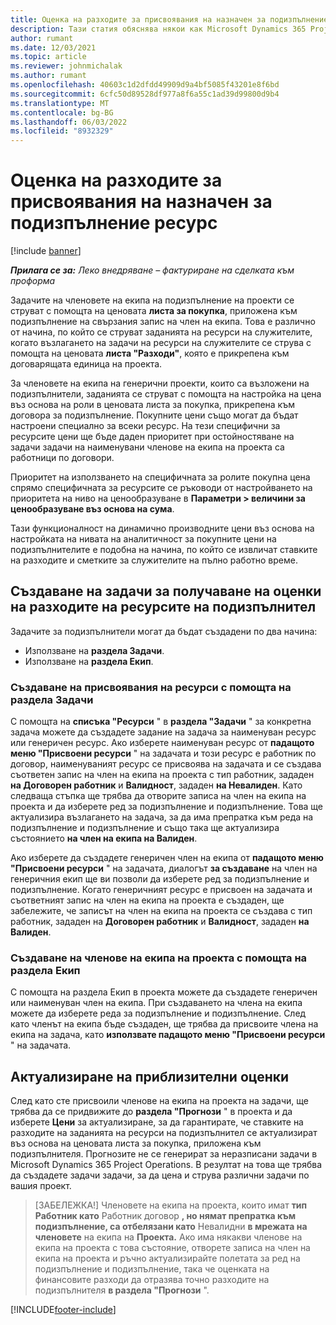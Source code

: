 ```yaml
---
title: Оценка на разходите за присвоявания на назначен за подизпълнение ресурс
description: Тази статия обяснява някои как Microsoft Dynamics 365 Project Operations изчислява оценка на разходите на възлагания на ресурси, възложени на подизпълнители.
author: rumant
ms.date: 12/03/2021
ms.topic: article
ms.reviewer: johnmichalak
ms.author: rumant
ms.openlocfilehash: 40603c1d2dfdd49909d9a4bf5085f43201e8f6bd
ms.sourcegitcommit: 6cfc50d89528df977a8f6a55c1ad39d99800d9b4
ms.translationtype: MT
ms.contentlocale: bg-BG
ms.lasthandoff: 06/03/2022
ms.locfileid: "8932329"
---
```

# <a name="cost-estimation-of-subcontracted-resource-assignments"></a>Оценка на разходите за присвоявания на назначен за подизпълнение ресурс

[!include [banner](../../includes/dataverse-preview.md)]

_**Прилага се за:** Леко внедряване – фактуриране на сделката към проформа_

Задачите на членовете на екипа на подизпълнение на проекти се струват с помощта на ценовата **листа за покупка**, приложена към подизпълнение на свързания запис на член на екипа. Това е различно от начина, по който се струват заданията на ресурси на служителите, когато възлагането на задачи на ресурси на служителите се струва с помощта на ценовата **листа "Разходи"**, която е прикрепена към договарящата единица на проекта. 

За членовете на екипа на генерични проекти, които са възложени на подизпълнители, заданията се струват с помощта на настройка на цена въз основа на роли в ценовата листа за покупка, прикрепена към договора за подизпълнение. Покупните цени също могат да бъдат настроени специално за всеки ресурс. На тези специфични за ресурсите цени ще бъде даден приоритет при остойностяване на задачи задачи на наименувани членове на екипа на проекта са работници по договори. 

Приоритет на използването на специфичната за ролите покупна цена спрямо специфичната за ресурсите се ръководи от настройването на приоритета на ниво на ценообразуване в **Параметри > величини за ценообразуване въз основа на сума**.

Тази функционалност на динамично производните цени въз основа на настройката на нивата на аналитичност за покупните цени на подизпълнителите е подобна на начина, по който се извличат ставките на разходите и сметките за служителите на пълно работно време. 

## <a name="creating-task-assignments-for-getting-cost-estimates-of-subcontractor-resources"></a>Създаване на задачи за получаване на оценки на разходите на ресурсите на подизпълнител

Задачите за подизпълнители могат да бъдат създадени по два начина: 
- Използване на **раздела Задачи**.
- Използване на **раздела Екип**.

### <a name="creating-resources-assignments-using-the-tasks-tab"></a>Създаване на присвоявания на ресурси с помощта на раздела Задачи
С помощта на **списъка "Ресурси** " в **раздела "Задачи** " за конкретна задача можете да създадете задание на задача за наименуван ресурс или генеричен ресурс. Ако изберете наименуван ресурс от **падащото меню "Присвоени ресурси** " на задачата и този ресурс е работник по договор, наименуваният ресурс се присвоява на задачата и се създава съответен запис на член на екипа на проекта с тип работник, зададен **на Договорен работник** и **Валидност**, зададен **на Невалиден**. Като следваща стъпка ще трябва да отворите записа на член на екипа на проекта и да изберете ред за подизпълнение и подизпълнение. Това ще актуализира възлагането на задача, за да има препратка към реда на подизпълнение и подизпълнение и също така ще актуализира състоянието **на член на екипа на Валиден**.

Ако изберете да създадете генеричен член на екипа от **падащото меню "Присвоени ресурси** " на задачата, диалогът **за създаване** на член на генеричния екип ще ви позволи да изберете ред за подизпълнение и подизпълнение. Когато генеричният ресурс е присвоен на задачата и съответният запис на член на екипа на проекта е създаден, ще забележите, че записът на член на екипа на проекта се създава с тип работник, зададен на **Договорен работник** и **Валидност**, зададен **на Валиден**.

### <a name="creating-project-team-members-using-the-team-tab"></a>Създаване на членове на екипа на проекта с помощта на раздела Екип
С помощта на раздела Екип в проекта можете да създадете генеричен или наименуван член на екипа. При създаването на члена на екипа можете да изберете реда за подизпълнение и подизпълнение. След като членът на екипа бъде създаден, ще трябва да присвоите члена на екипа на задача, като **използвате падащото меню "Присвоени ресурси** " на задачата. 

## <a name="updating-estimates"></a>Актуализиране на приблизителни оценки
След като сте присвоили членове на екипа на проекта на задачи, ще трябва да се придвижите до **раздела "Прогнози** " в проекта и да изберете **Цени** за актуализиране, за да гарантирате, че ставките на разходите на заданията на ресурси на подизпълнител се актуализират въз основа на ценовата листа за покупка, приложена към подизпълнителя. Прогнозите не се генерират за неразписани задачи в Microsoft Dynamics 365 Project Operations. В резултат на това ще трябва да създадете задачи задачи, за да цена и струва различни задачи по вашия проект. 

> [ЗАБЕЛЕЖКА!] Членовете на екипа на проекта, които имат **тип Работник като** Работник договор **, но нямат препратка към подизпълнение, са отбелязани като** Невалидни **в мрежата на членовете** на екипа на **Проекта.** Ако има някакви членове на екипа на проекта с това състояние, отворете записа на член на екипа на проекта и ръчно актуализирайте полетата за ред на подизпълнение и подизпълнение, така че оценката на финансовите разходи да отразява точно разходите на подизпълнителя **в раздела "Прогнози** ". 


[!INCLUDE[footer-include](../../includes/footer-banner.md)]
